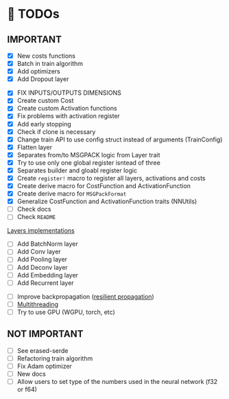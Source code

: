 # 🏁 TODOs

## IMPORTANT

<!--- v0.1.3 --->
- [x] New costs functions
- [x] Batch in train algorithm
- [x] Add optimizers
- [x] Add Dropout layer

<!--- v0.1.4 API --->
- [x] FIX INPUTS/OUTPUTS DIMENSIONS
- [x] Create custom Cost
- [x] Create custom Activation functions
- [x] Fix problems with activation register
- [x] Add early stopping
- [x] Check if clone is necessary
- [x] Change train API to use config struct instead of arguments (TrainConfig)
- [x] Flatten layer
- [x] Separates from/to MSGPACK logic from Layer trait
- [x] Try to use only one global register isntead of three
- [x] Separates builder and gloabl register logic
- [x] Create `register!` macro to register all layers, activations and costs
- [x] Create derive macro for CostFunction and ActivationFunction
- [x] Create derive macro for `MSGPackFormat`
- [x] Generalize CostFunction and ActivationFunction traits (NNUtils)
- [ ] Check docs
- [ ] Check `README`

<!--- v0.1.5 LAYERS --->
[Layers implementations](https://leonardoaraujosantos.gitbook.io/artificial-inteligence/machine_learning/deep_learning/)

- [ ] Add BatchNorm layer
- [ ] Add Conv layer
- [ ] Add Pooling layer
- [ ] Add Deconv layer
- [ ] Add Embedding layer
- [ ] Add Recurrent layer

<!--- v0.2.0 OPTIMIZATIONS --->
- [ ] Improve backpropagation ([resilient propagation](https://medium.com/@Ahmad_AM0/resilient-propagation-e76b569beea2))
- [ ] [Multithreading](https://www.heatonresearch.com/encog/mprop/compare.html)
- [ ] Try to use GPU (WGPU, torch, etc)

## NOT IMPORTANT

- [ ] See erased-serde
- [ ] Refactoring train algorithm
- [ ] Fix Adam optimizer
- [ ] New docs
- [ ] Allow users to set type of the numbers used in the neural network (f32 or f64)
